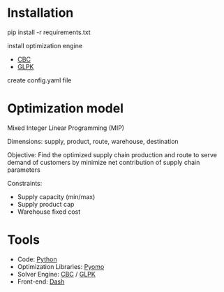 # Installation

pip install -r requirements.txt

install optimization engine
- [CBC](https://projects.coin-or.org/Cbc)
- [GLPK](https://www.gnu.org/software/glpk/)

create config.yaml file

# Optimization model

Mixed Integer Linear Programming (MIP)

Dimensions: supply, product, route, warehouse, destination

Objective: Find the optimized supply chain production and route to serve demand of customers by minimize net contribution of supply chain parameters

Constraints:
- Supply capacity (min/max)
- Supply product cap
- Warehouse fixed cost

# Tools
- Code: [Python](https://www.python.org/)
- Optimization Libraries: [Pyomo](http://www.pyomo.org/)
- Solver Engine: [CBC](https://projects.coin-or.org/Cbc) / [GLPK](https://www.gnu.org/software/glpk/)
- Front-end: [Dash](https://dash.plot.ly/)
